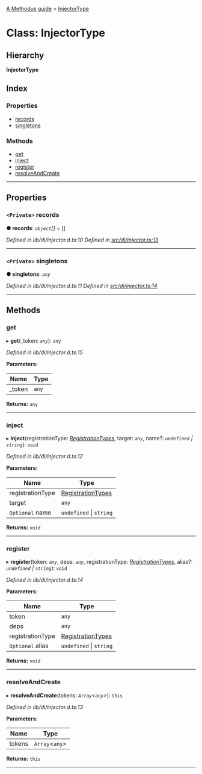 [A Methodus guide](../README.md) > [InjectorType](../classes/injectortype.md)

# Class: InjectorType

## Hierarchy

**InjectorType**

## Index

### Properties

* [records](injectortype.md#records)
* [singletons](injectortype.md#singletons)

### Methods

* [get](injectortype.md#get)
* [inject](injectortype.md#inject)
* [register](injectortype.md#register)
* [resolveAndCreate](injectortype.md#resolveandcreate)

---

## Properties

<a id="records"></a>

### `<Private>` records

**● records**: *`object`[]* =  []

*Defined in lib/di/injector.d.ts:10*
*Defined in [src/di/injector.ts:13](https://github.com/nodulusteam/methodus.dev/blob/3c34c71/src/di/injector.ts#L13)*

___
<a id="singletons"></a>

### `<Private>` singletons

**● singletons**: *`any`*

*Defined in lib/di/injector.d.ts:11*
*Defined in [src/di/injector.ts:14](https://github.com/nodulusteam/methodus.dev/blob/3c34c71/src/di/injector.ts#L14)*

___

## Methods

<a id="get"></a>

###  get

▸ **get**(_token: *`any`*): `any`

*Defined in lib/di/injector.d.ts:15*

**Parameters:**

| Name | Type |
| ------ | ------ |
| _token | `any` |

**Returns:** `any`

___
<a id="inject"></a>

###  inject

▸ **inject**(registrationType: *[RegistrationTypes](../enums/registrationtypes.md)*, target: *`any`*, name?: *`undefined` \| `string`*): `void`

*Defined in lib/di/injector.d.ts:12*

**Parameters:**

| Name | Type |
| ------ | ------ |
| registrationType | [RegistrationTypes](../enums/registrationtypes.md) |
| target | `any` |
| `Optional` name | `undefined` \| `string` |

**Returns:** `void`

___
<a id="register"></a>

###  register

▸ **register**(token: *`any`*, deps: *`any`*, registrationType: *[RegistrationTypes](../enums/registrationtypes.md)*, alias?: *`undefined` \| `string`*): `void`

*Defined in lib/di/injector.d.ts:14*

**Parameters:**

| Name | Type |
| ------ | ------ |
| token | `any` |
| deps | `any` |
| registrationType | [RegistrationTypes](../enums/registrationtypes.md) |
| `Optional` alias | `undefined` \| `string` |

**Returns:** `void`

___
<a id="resolveandcreate"></a>

###  resolveAndCreate

▸ **resolveAndCreate**(tokens: *`Array`<`any`>*): `this`

*Defined in lib/di/injector.d.ts:13*

**Parameters:**

| Name | Type |
| ------ | ------ |
| tokens | `Array`<`any`> |

**Returns:** `this`

___

